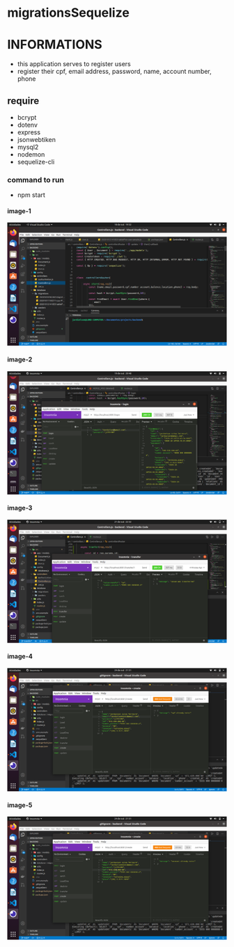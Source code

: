 # migrationsSequelize

# INFORMATIONS
* this application serves to register users 
*  register their cpf, email address, password, name, account number, phone

## require
* bcrypt
* dotenv
* express
* jsonwebtiken
* mysql2
* nodemon
* sequelize-cli

###  command to run
* npm start

#### image-1
![image1](https://github.com/Jardielson-s/migrationsSequelize/blob/main/image1.png)
#### image-2
![image2](https://github.com/Jardielson-s/migrationsSequelize/blob/main/image2.png)
#### image-3
![image3](https://github.com/Jardielson-s/migrationsSequelize/blob/main/image3.png)
#### image-4
![image4](https://github.com/Jardielson-s/migrationsSequelize/blob/main/image4.png)
#### image-5
![image5](https://github.com/Jardielson-s/migrationsSequelize/blob/main/image5.png)

